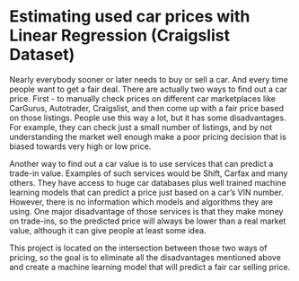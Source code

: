 # Estimating used car prices with Linear Regression (Craigslist Dataset)

Nearly everybody sooner or later needs to buy or sell a car. And every time people want to get a fair deal. There are actually two ways to find out a car price. First - to manually check prices on different car marketplaces like CarGurus, Autotrader, Craigslist, and then come up with a fair price based on those listings. People use this way a lot, but it has some disadvantages. For example, they can check just a small number of listings, and by not understanding the market well enough make a poor pricing decision that is biased towards very high or low price. 

Another way to find out a car value is to use services that can predict a trade-in value. Examples of such services would be Shift, Carfax and many others. They have access to huge car databases plus well trained machine learning models that can predict a price just based on a car’s VIN number.  However, there is no information which models and algorithms they are using. One major disadvantage of those services is that they make money on trade-ins, so the predicted price will always be lower than a real market value, although it can give people at least some idea.

This project is located on the intersection between those two ways of pricing, so the goal is to eliminate all the disadvantages mentioned above and create a machine learning model that will predict a fair car selling price. 

